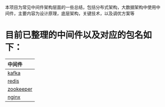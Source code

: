 本项目为常见中间件架构层面的一些总结，包括分布式架构，大数据架构中使用中间件，主要内容为设计原理，底层架构，关键技术，以及调优方案等
# 目前已整理的中间件以及对应的包名如下：

|中间件|
| :------ |
| [kafka](src/main/java/com/xiu/fastmiddleware/kafka/README.MD)|
| [redis](src/main/java/com/xiu/fastmiddleware/redis/README.MD)|
| [zookeeper](src/main/java/com/xiu/fastmiddleware/zookeeper/README.MD)|
| [nginx](src/main/java/com/xiu/fastmiddleware/zookeeper/README.MD)|